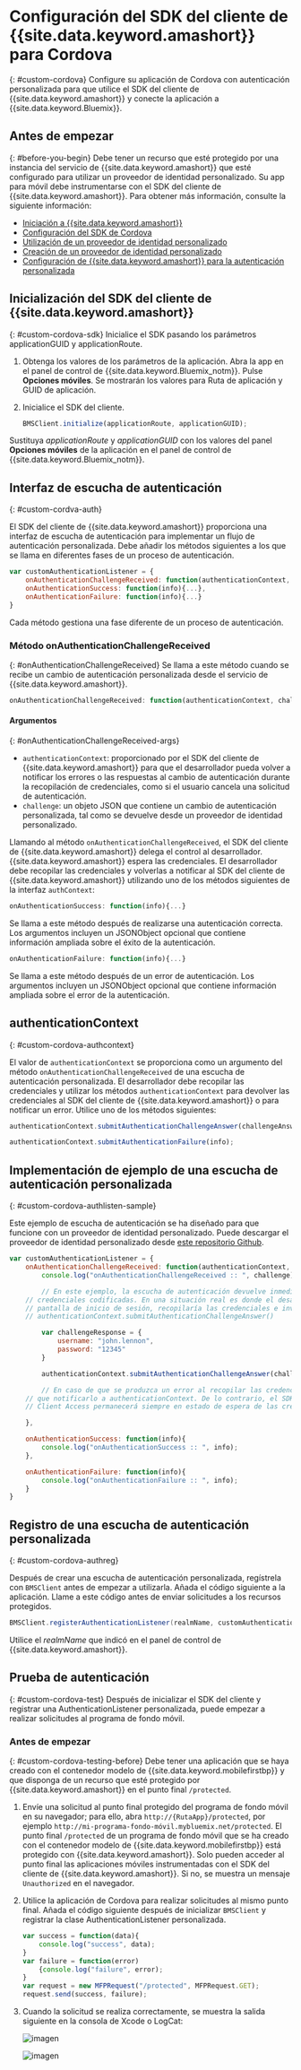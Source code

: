 # Configuración del SDK del cliente de {{site.data.keyword.amashort}} para Cordova
{: #custom-cordova}
Configure su aplicación de Cordova con autenticación personalizada para que utilice el SDK del cliente de {{site.data.keyword.amashort}} y conecte la aplicación a {{site.data.keyword.Bluemix}}.


## Antes de empezar
{: #before-you-begin}
Debe tener un recurso que esté protegido por una instancia del servicio de {{site.data.keyword.amashort}} que esté configurado para utilizar un proveedor de identidad personalizado. Su app para móvil debe instrumentarse con el SDK del cliente de {{site.data.keyword.amashort}}. Para obtener más información,
consulte la siguiente información:
 * [Iniciación a {{site.data.keyword.amashort}}](getting-started.html)
 * [Configuración del SDK de Cordova](getting-started-cordova.html)
 * [Utilización de un proveedor de identidad personalizado](custom-auth.html)
 * [Creación de un proveedor de identidad personalizado](custom-auth-identity-provider.html)
 * [Configuración de {{site.data.keyword.amashort}} para la autenticación personalizada](custom-auth-config-mca.html)

## Inicialización del SDK del cliente de {{site.data.keyword.amashort}}
{: #custom-cordova-sdk}
Inicialice el SDK pasando los parámetros applicationGUID y applicationRoute. 

1. Obtenga los valores de los parámetros de la aplicación. Abra la app en el panel de control de {{site.data.keyword.Bluemix_notm}}. Pulse **Opciones móviles**. Se mostrarán los valores para Ruta de aplicación y GUID de aplicación. 
1. Inicialice el SDK del cliente. 

	```JavaScript
	BMSClient.initialize(applicationRoute, applicationGUID);

	```
 Sustituya *applicationRoute* y *applicationGUID* con los valores del panel **Opciones móviles** de la aplicación en el panel de control de {{site.data.keyword.Bluemix_notm}}. 

## Interfaz de escucha de autenticación
{: #custom-cordva-auth}

El SDK del cliente de {{site.data.keyword.amashort}} proporciona una interfaz de escucha de autenticación para implementar un flujo de autenticación personalizada. Debe añadir los métodos siguientes a los que se llama en diferentes fases de un proceso de autenticación. 

```JavaScript
var customAuthenticationListener = {
	onAuthenticationChallengeReceived: function(authenticationContext, challenge) {...},
	onAuthenticationSuccess: function(info){...},
	onAuthenticationFailure: function(info){...}
}
```

Cada método gestiona una fase diferente de un proceso de autenticación. 

### Método onAuthenticationChallengeReceived
{: #onAuthenticationChallengeReceived}
Se llama a este método cuando se recibe un cambio de autenticación personalizada desde el servicio de {{site.data.keyword.amashort}}.
```JavaScript
onAuthenticationChallengeReceived: function(authenticationContext, challenge) {...}
```

#### Argumentos
{: #onAuthenticationChallengeReceived-args}
* `authenticationContext`: proporcionado por el SDK del cliente de {{site.data.keyword.amashort}} para que el desarrollador pueda volver a notificar los errores o las respuestas al cambio de autenticación durante la recopilación de credenciales, como si el usuario cancela una solicitud de autenticación. 
* `challenge`: un objeto JSON que contiene un cambio de autenticación personalizada, tal como se devuelve desde un proveedor de identidad personalizado. 

Llamando al método `onAuthenticationChallengeReceived`, el SDK del cliente de {{site.data.keyword.amashort}} delega el control al desarrollador. {{site.data.keyword.amashort}} espera las credenciales. El desarrollador debe recopilar las credenciales y volverlas a notificar al SDK del cliente de {{site.data.keyword.amashort}} utilizando uno de los métodos siguientes de la interfaz `authContext`:

```JavaScript
onAuthenticationSuccess: function(info){...}
```

Se llama a este método después de realizarse una autenticación correcta. Los argumentos incluyen un JSONObject opcional que contiene información ampliada sobre el éxito de la autenticación.


```JavaScript
onAuthenticationFailure: function(info){...}
```

Se llama a este método después de un error de autenticación. Los argumentos incluyen un JSONObject opcional que contiene información ampliada sobre el error de la autenticación.


## authenticationContext
{: #custom-cordova-authcontext}

El valor de `authenticationContext` se proporciona como un argumento del método `onAuthenticationChallengeReceived` de una escucha de autenticación personalizada. El desarrollador debe recopilar las credenciales y utilizar los métodos `authenticationContext` para devolver las credenciales al SDK del cliente de {{site.data.keyword.amashort}} o para notificar un error. Utilice uno de los métodos siguientes: 

```JavaScript
authenticationContext.submitAuthenticationChallengeAnswer(challengeAnswer);

authenticationContext.submitAuthenticationFailure(info);
```

## Implementación de ejemplo de una escucha de autenticación personalizada
{: #custom-cordova-authlisten-sample}

Este ejemplo de escucha de autenticación se ha diseñado para que funcione con un proveedor de identidad personalizado. Puede descargar el proveedor de identidad personalizado desde [este repositorio Github](https://github.com/ibm-bluemix-mobile-services/bms-mca-custom-identity-provider-sample).

```JavaScript
var customAuthenticationListener = {
	onAuthenticationChallengeReceived: function(authenticationContext, challenge) {
		console.log("onAuthenticationChallengeReceived :: ", challenge);

		// En este ejemplo, la escucha de autenticación devuelve inmediatamente un conjunto de
	// credenciales codificadas. En una situación real es donde el desarrollador vería una
	// pantalla de inicio de sesión, recopilaría las credenciales e invocaría la API
	// authenticationContext.submitAuthenticationChallengeAnswer()

		var challengeResponse = {
			username: "john.lennon",
			password: "12345"
		}

		authenticationContext.submitAuthenticationChallengeAnswer(challengeResponse);

		// En caso de que se produzca un error al recopilar las credenciales, tendrá
	// que notificarlo a authenticationContext. De lo contrario, el SDK del cliente Mobile
	// Client Access permanecerá siempre en estado de espera de las credenciales

	},

	onAuthenticationSuccess: function(info){
		console.log("onAuthenticationSuccess :: ", info);
	},

	onAuthenticationFailure: function(info){
		console.log("onAuthenticationFailure :: ", info);
	}
}
```

## Registro de una escucha de autenticación personalizada
{: #custom-cordova-authreg}

Después de crear una escucha de autenticación personalizada, regístrela con `BMSClient` antes de empezar a utilizarla. Añada el código siguiente a la aplicación. Llame a este código antes de enviar solicitudes a los recursos protegidos. 

```Java
BMSClient.registerAuthenticationListener(realmName, customAuthenticationListener);
```
 Utilice el *realmName* que indicó en el panel de control de {{site.data.keyword.amashort}}.


## Prueba de autenticación
{: #custom-cordova-test}
Después de inicializar el SDK del cliente y registrar una AuthenticationListener personalizada, puede empezar a realizar solicitudes al programa de fondo móvil. 

### Antes de empezar
{: #custom-cordova-testing-before}
 Debe tener una aplicación que se haya creado con el contenedor modelo de {{site.data.keyword.mobilefirstbp}} y que disponga de un recurso que esté protegido por {{site.data.keyword.amashort}} en el punto final `/protected`.


1. Envíe una solicitud al punto final protegido del programa de fondo móvil en su navegador; para ello, abra `http://{RutaApp}/protected`, por ejemplo `http://mi-programa-fondo-móvil.mybluemix.net/protected`.
  El punto final `/protected` de un programa de fondo móvil que se ha creado con el contenedor modelo de {{site.data.keyword.mobilefirstbp}} está protegido con {{site.data.keyword.amashort}}. Solo pueden acceder al punto final las aplicaciones móviles instrumentadas con el SDK del cliente de {{site.data.keyword.amashort}}. Si no, se muestra un mensaje `Unauthorized` en el navegador. 

1. Utilice la aplicación de Cordova para realizar solicitudes al mismo punto final. Añada el código siguiente después de inicializar `BMSClient` y registrar la clase AuthenticationListener personalizada. 

	```JavaScript
	var success = function(data){
    	console.log("success", data);
    }
	var failure = function(error)
    	{console.log("failure", error);
    }
	var request = new MFPRequest("/protected", MFPRequest.GET);
	request.send(success, failure);
	```

1. 	Cuando la solicitud se realiza correctamente, se muestra la salida siguiente en la consola de Xcode o LogCat:

	![imagen](images/android-custom-login-success.png)

	![imagen](images/ios-custom-login-success.png)
